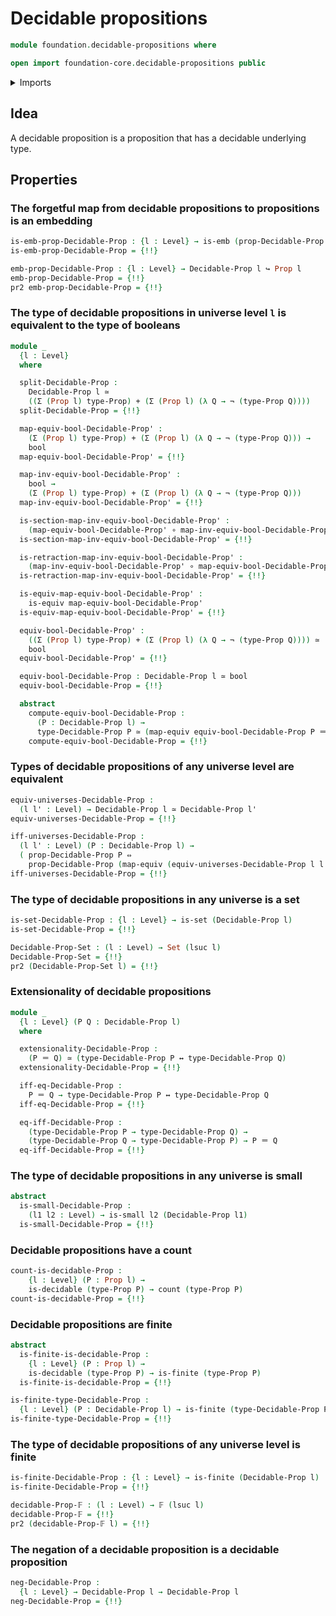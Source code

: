 # Decidable propositions

```agda
module foundation.decidable-propositions where

open import foundation-core.decidable-propositions public
```

<details><summary>Imports</summary>

```agda
open import foundation.action-on-identifications-functions
open import foundation.booleans
open import foundation.decidable-types
open import foundation.dependent-pair-types
open import foundation.embeddings
open import foundation.empty-types
open import foundation.equivalences
open import foundation.logical-equivalences
open import foundation.negation
open import foundation.propositional-extensionality
open import foundation.raising-universe-levels
open import foundation.type-arithmetic-coproduct-types
open import foundation.type-arithmetic-dependent-pair-types
open import foundation.unit-type
open import foundation.universe-levels

open import foundation-core.contractible-types
open import foundation-core.coproduct-types
open import foundation-core.function-types
open import foundation-core.homotopies
open import foundation-core.identity-types
open import foundation-core.propositions
open import foundation-core.sets
open import foundation-core.small-types
open import foundation-core.subtypes
open import foundation-core.transport-along-identifications

open import univalent-combinatorics.counting
open import univalent-combinatorics.finite-types
```

</details>

## Idea

A decidable proposition is a proposition that has a decidable underlying type.

## Properties

### The forgetful map from decidable propositions to propositions is an embedding

```agda
is-emb-prop-Decidable-Prop : {l : Level} → is-emb (prop-Decidable-Prop {l})
is-emb-prop-Decidable-Prop = {!!}

emb-prop-Decidable-Prop : {l : Level} → Decidable-Prop l ↪ Prop l
emb-prop-Decidable-Prop = {!!}
pr2 emb-prop-Decidable-Prop = {!!}
```

### The type of decidable propositions in universe level `l` is equivalent to the type of booleans

```agda
module _
  {l : Level}
  where

  split-Decidable-Prop :
    Decidable-Prop l ≃
    ((Σ (Prop l) type-Prop) + (Σ (Prop l) (λ Q → ¬ (type-Prop Q))))
  split-Decidable-Prop = {!!}

  map-equiv-bool-Decidable-Prop' :
    (Σ (Prop l) type-Prop) + (Σ (Prop l) (λ Q → ¬ (type-Prop Q))) →
    bool
  map-equiv-bool-Decidable-Prop' = {!!}

  map-inv-equiv-bool-Decidable-Prop' :
    bool →
    (Σ (Prop l) type-Prop) + (Σ (Prop l) (λ Q → ¬ (type-Prop Q)))
  map-inv-equiv-bool-Decidable-Prop' = {!!}

  is-section-map-inv-equiv-bool-Decidable-Prop' :
    (map-equiv-bool-Decidable-Prop' ∘ map-inv-equiv-bool-Decidable-Prop') ~ id
  is-section-map-inv-equiv-bool-Decidable-Prop' = {!!}

  is-retraction-map-inv-equiv-bool-Decidable-Prop' :
    (map-inv-equiv-bool-Decidable-Prop' ∘ map-equiv-bool-Decidable-Prop') ~ id
  is-retraction-map-inv-equiv-bool-Decidable-Prop' = {!!}

  is-equiv-map-equiv-bool-Decidable-Prop' :
    is-equiv map-equiv-bool-Decidable-Prop'
  is-equiv-map-equiv-bool-Decidable-Prop' = {!!}

  equiv-bool-Decidable-Prop' :
    ((Σ (Prop l) type-Prop) + (Σ (Prop l) (λ Q → ¬ (type-Prop Q)))) ≃
    bool
  equiv-bool-Decidable-Prop' = {!!}

  equiv-bool-Decidable-Prop : Decidable-Prop l ≃ bool
  equiv-bool-Decidable-Prop = {!!}

  abstract
    compute-equiv-bool-Decidable-Prop :
      (P : Decidable-Prop l) →
      type-Decidable-Prop P ≃ (map-equiv equiv-bool-Decidable-Prop P ＝ true)
    compute-equiv-bool-Decidable-Prop = {!!}
```

### Types of decidable propositions of any universe level are equivalent

```agda
equiv-universes-Decidable-Prop :
  (l l' : Level) → Decidable-Prop l ≃ Decidable-Prop l'
equiv-universes-Decidable-Prop = {!!}

iff-universes-Decidable-Prop :
  (l l' : Level) (P : Decidable-Prop l) →
  ( prop-Decidable-Prop P ⇔
    prop-Decidable-Prop (map-equiv (equiv-universes-Decidable-Prop l l') P))
iff-universes-Decidable-Prop = {!!}
```

### The type of decidable propositions in any universe is a set

```agda
is-set-Decidable-Prop : {l : Level} → is-set (Decidable-Prop l)
is-set-Decidable-Prop = {!!}

Decidable-Prop-Set : (l : Level) → Set (lsuc l)
Decidable-Prop-Set = {!!}
pr2 (Decidable-Prop-Set l) = {!!}
```

### Extensionality of decidable propositions

```agda
module _
  {l : Level} (P Q : Decidable-Prop l)
  where

  extensionality-Decidable-Prop :
    (P ＝ Q) ≃ (type-Decidable-Prop P ↔ type-Decidable-Prop Q)
  extensionality-Decidable-Prop = {!!}

  iff-eq-Decidable-Prop :
    P ＝ Q → type-Decidable-Prop P ↔ type-Decidable-Prop Q
  iff-eq-Decidable-Prop = {!!}

  eq-iff-Decidable-Prop :
    (type-Decidable-Prop P → type-Decidable-Prop Q) →
    (type-Decidable-Prop Q → type-Decidable-Prop P) → P ＝ Q
  eq-iff-Decidable-Prop = {!!}
```

### The type of decidable propositions in any universe is small

```agda
abstract
  is-small-Decidable-Prop :
    (l1 l2 : Level) → is-small l2 (Decidable-Prop l1)
  is-small-Decidable-Prop = {!!}
```

### Decidable propositions have a count

```agda
count-is-decidable-Prop :
    {l : Level} (P : Prop l) →
    is-decidable (type-Prop P) → count (type-Prop P)
count-is-decidable-Prop = {!!}
```

### Decidable propositions are finite

```agda
abstract
  is-finite-is-decidable-Prop :
    {l : Level} (P : Prop l) →
    is-decidable (type-Prop P) → is-finite (type-Prop P)
  is-finite-is-decidable-Prop = {!!}

is-finite-type-Decidable-Prop :
  {l : Level} (P : Decidable-Prop l) → is-finite (type-Decidable-Prop P)
is-finite-type-Decidable-Prop = {!!}
```

### The type of decidable propositions of any universe level is finite

```agda
is-finite-Decidable-Prop : {l : Level} → is-finite (Decidable-Prop l)
is-finite-Decidable-Prop = {!!}

decidable-Prop-𝔽 : (l : Level) → 𝔽 (lsuc l)
decidable-Prop-𝔽 = {!!}
pr2 (decidable-Prop-𝔽 l) = {!!}
```

### The negation of a decidable proposition is a decidable proposition

```agda
neg-Decidable-Prop :
  {l : Level} → Decidable-Prop l → Decidable-Prop l
neg-Decidable-Prop = {!!}
```
